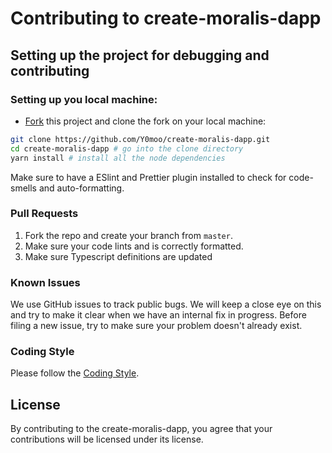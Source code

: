 # Contributing to create-moralis-dapp

## Setting up the project for debugging and contributing

### Setting up you local machine:

- [Fork](https://github.com/Y0moo/create-moralis-dapp) this project and clone the fork on your local machine:

```sh
git clone https://github.com/Y0moo/create-moralis-dapp.git
cd create-moralis-dapp # go into the clone directory
yarn install # install all the node dependencies
```

Make sure to have a ESlint and Prettier plugin installed to check for code-smells and auto-formatting.

### Pull Requests

1. Fork the repo and create your branch from `master`.
2. Make sure your code lints and is correctly formatted.
3. Make sure Typescript definitions are updated

### Known Issues

We use GitHub issues to track public bugs. We will keep a close eye on this and try to make it clear when we have an internal fix in progress. Before filing a new issue, try to make sure your problem doesn't already exist.

### Coding Style

Please follow the [Coding Style](https://github.com/Y0moo/create-moralis-dapp/blob/main/CODING_STYLE.md).

## License

By contributing to the create-moralis-dapp, you agree that your contributions will be licensed under its license.
